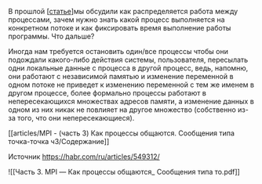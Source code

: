 В прошлой  [[статье](<MPI - Учимся следить за процессами>)]мы обсудили как распределяется работа между процессами, зачем нужно знать какой процесс выполняется на конкретном потоке и как фиксировать время выполнение работы программы. Что дальше?  

Иногда нам требуется остановить один/все процессы чтобы они подождали какого-либо действия системы, пользователя, пересылать одни локальные данные с процесса в другой процесс, ведь, напомню, они работают с независимой памятью и изменение переменной в одном потоке не приведет к изменению переменной с тем же именем в другом процессе, более формально процессы работают в непересекающихся множествах адресов памяти, а изменение данных в одном из них никак не повлияет на другое множество (собственно из-за того, что они непересекающиеся).

[[articles/MPI - (часть 3) Как процессы общаются. Сообщения типа точка-точка ч3/Содержание]]

Источник
https://habr.com/ru/articles/549312/

![[Часть 3. MPI — Как процессы общаются_ Сообщения типа то.pdf]]